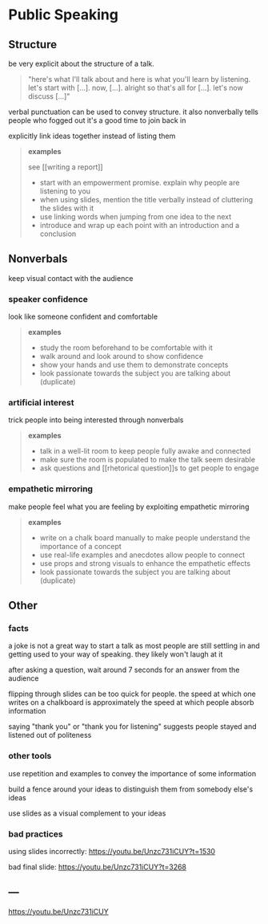 # Public Speaking

## Structure

be very explicit about the structure of a talk.

> "here's what I'll talk about and here is what you'll learn by listening. let's start with [...]. now, [...]. alright so that's all for [...]. let's now discuss [...]"

verbal punctuation can be used to convey structure. it also nonverbally tells people who fogged out it's a good time to join back in

explicitly link ideas together instead of listing them

> **examples**
>
> see [[writing a report]]
>
> - start with an empowerment promise. explain why people are listening to you
> - when using slides, mention the title verbally instead of cluttering the slides with it
> - use linking words when jumping from one idea to the next
> - introduce and wrap up each point with an introduction and a conclusion

## Nonverbals

keep visual contact with the audience

### speaker confidence

look like someone confident and comfortable

> **examples**
>
> - study the room beforehand to be comfortable with it
> - walk around and look around to show confidence
> - show your hands and use them to demonstrate concepts
> - look passionate towards the subject you are talking about (duplicate)

### artificial interest

trick people into being interested through nonverbals

> **examples**
>
> - talk in a well-lit room to keep people fully awake and connected
> - make sure the room is populated to make the talk seem desirable
> - ask questions and [[rhetorical question]]s to get people to engage

### empathetic mirroring

make people feel what you are feeling by exploiting empathetic mirroring

> **examples**
>
> - write on a chalk board manually to make people understand the importance of a concept
> - use real-life examples and anecdotes allow people to connect
> - use props and strong visuals to enhance the empathetic effects
> - look passionate towards the subject you are talking about (duplicate)

## Other

### facts

a joke is not a great way to start a talk as most people are still settling in and getting used to your way of speaking. they likely won't laugh at it

after asking a question, wait around 7 seconds for an answer from the audience

flipping through slides can be too quick for people. the speed at which one writes on a chalkboard is approximately the speed at which people absorb information

saying "thank you" or "thank you for listening" suggests people stayed and listened out of politeness

### other tools

use repetition and examples to convey the importance of some information

build a fence around your ideas to distinguish them from somebody else's ideas

use slides as a visual complement to your ideas

### bad practices

using slides incorrectly: <https://youtu.be/Unzc731iCUY?t=1530>

bad final slide: <https://youtu.be/Unzc731iCUY?t=3268>

## &mdash;

<https://youtu.be/Unzc731iCUY>
